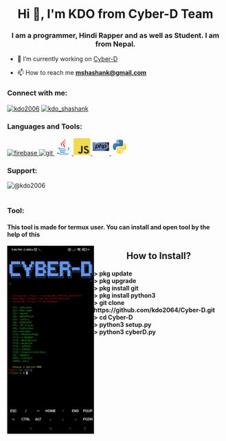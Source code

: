 <h1 align="center">Hi 👋, I'm KDO from Cyber-D Team</h1>
<h3 align="center">I am a programmer, Hindi Rapper and as well as Student. I am from Nepal.</h3>

- 🔭 I’m currently working on [Cyber-D](https://github.com/kdo2064/Cyber-D/)

- 📫 How to reach me **mshashank@gmail.com**

<h3 align="left">Connect with me:</h3>
<p align="left">
<a href="https://codepen.io/kdo2006" target="blank"><img align="center" src="https://raw.githubusercontent.com/rahuldkjain/github-profile-readme-generator/master/src/images/icons/Social/codepen.svg" alt="kdo2006" height="30" width="40" /></a>
<a href="https://instagram.com/kdo_shashank" target="blank"><img align="center" src="https://raw.githubusercontent.com/rahuldkjain/github-profile-readme-generator/master/src/images/icons/Social/instagram.svg" alt="kdo_shashank" height="30" width="40" /></a>
</p>

<h3 align="left">Languages and Tools:</h3>
<p align="left"> <a href="https://firebase.google.com/" target="_blank" rel="noreferrer"> <img src="https://www.vectorlogo.zone/logos/firebase/firebase-icon.svg" alt="firebase" width="40" height="40"/> </a> <a href="https://git-scm.com/" target="_blank" rel="noreferrer"> <img src="https://www.vectorlogo.zone/logos/git-scm/git-scm-icon.svg" alt="git" width="40" height="40"/> </a> <a href="https://www.java.com" target="_blank" rel="noreferrer"> <img src="https://raw.githubusercontent.com/devicons/devicon/master/icons/java/java-original.svg" alt="java" width="40" height="40"/> </a> <a href="https://developer.mozilla.org/en-US/docs/Web/JavaScript" target="_blank" rel="noreferrer"> <img src="https://raw.githubusercontent.com/devicons/devicon/master/icons/javascript/javascript-original.svg" alt="javascript" width="40" height="40"/> </a> <a href="https://www.php.net" target="_blank" rel="noreferrer"> <img src="https://raw.githubusercontent.com/devicons/devicon/master/icons/php/php-original.svg" alt="php" width="40" height="40"/> </a> <a href="https://www.python.org" target="_blank" rel="noreferrer"> <img src="https://raw.githubusercontent.com/devicons/devicon/master/icons/python/python-original.svg" alt="python" width="40" height="40"/> </a> </p>


<h3 align="left">Support:</h3>
<p><a href="https://www.buymeacoffee.com/@kdo2006"> <img align="left" src="https://cdn.buymeacoffee.com/buttons/v2/default-yellow.png" height="50" width="210" alt="@kdo2006" /></a></p><br><br>

<h3 align="left">Tool:</h3>
<h4>This tool is made for termux user. You can install and open tool by the help of this</h4>
<img src="img/sample.jpeg" align="left" width="40%" height="auto">
<h2 align="center">How to Install?</h2>
<h4>
> pkg update<br>
> pkg upgrade<br>
> pkg install git<br>
> pkg install python3<br>
> git clone https://github.com/kdo2064/Cyber-D.git<br>
> cd Cyber-D<br>
> python3 setup.py<br>
> python3 cyberD.py<br></h4>
